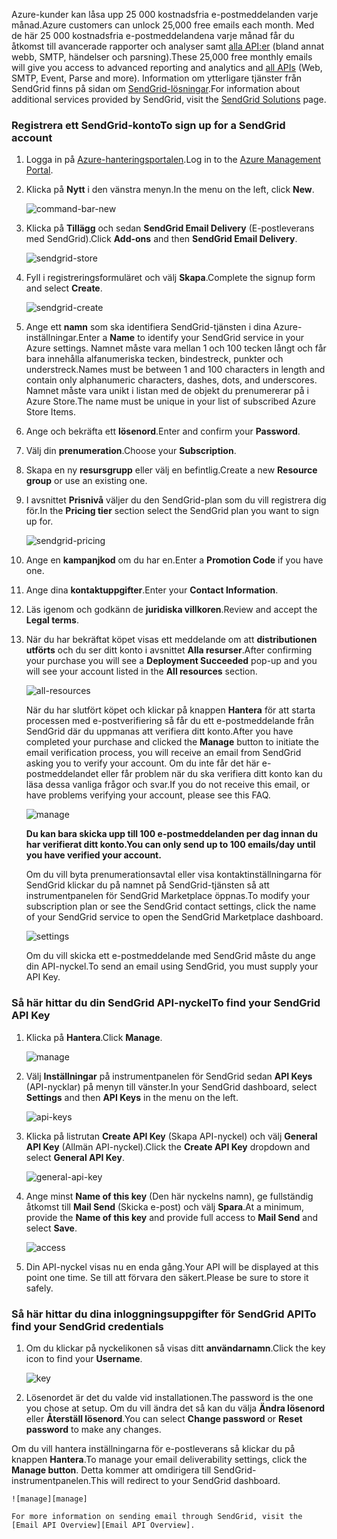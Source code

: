 <span data-ttu-id="e2832-101">Azure-kunder kan låsa upp 25 000 kostnadsfria e-postmeddelanden varje månad.</span><span class="sxs-lookup"><span data-stu-id="e2832-101">Azure customers can unlock 25,000 free emails each month.</span></span> <span data-ttu-id="e2832-102">Med de här 25 000 kostnadsfria e-postmeddelandena varje månad får du åtkomst till avancerade rapporter och analyser samt [alla API:er][all APIs] (bland annat webb, SMTP, händelser och parsning).</span><span class="sxs-lookup"><span data-stu-id="e2832-102">These 25,000 free monthly emails will give you access to advanced reporting and analytics and [all APIs][all APIs] (Web, SMTP, Event, Parse and more).</span></span> <span data-ttu-id="e2832-103">Information om ytterligare tjänster från SendGrid finns på sidan om [SendGrid-lösningar][SendGrid Solutions].</span><span class="sxs-lookup"><span data-stu-id="e2832-103">For information about additional services provided by SendGrid, visit the [SendGrid Solutions][SendGrid Solutions] page.</span></span>

### <a name="to-sign-up-for-a-sendgrid-account"></a><span data-ttu-id="e2832-104">Registrera ett SendGrid-konto</span><span class="sxs-lookup"><span data-stu-id="e2832-104">To sign up for a SendGrid account</span></span>
1. <span data-ttu-id="e2832-105">Logga in på [Azure-hanteringsportalen][Azure Management Portal].</span><span class="sxs-lookup"><span data-stu-id="e2832-105">Log in to the [Azure Management Portal][Azure Management Portal].</span></span>
2. <span data-ttu-id="e2832-106">Klicka på **Nytt** i den vänstra menyn.</span><span class="sxs-lookup"><span data-stu-id="e2832-106">In the menu on the left, click **New**.</span></span>

    ![command-bar-new][command-bar-new]
3. <span data-ttu-id="e2832-108">Klicka på **Tillägg** och sedan **SendGrid Email Delivery** (E-postleverans med SendGrid).</span><span class="sxs-lookup"><span data-stu-id="e2832-108">Click **Add-ons** and then **SendGrid Email Delivery**.</span></span>

    ![sendgrid-store][sendgrid-store]
4. <span data-ttu-id="e2832-110">Fyll i registreringsformuläret och välj **Skapa**.</span><span class="sxs-lookup"><span data-stu-id="e2832-110">Complete the signup form and select **Create**.</span></span>

    ![sendgrid-create][sendgrid-create]
5. <span data-ttu-id="e2832-112">Ange ett **namn** som ska identifiera SendGrid-tjänsten i dina Azure-inställningar.</span><span class="sxs-lookup"><span data-stu-id="e2832-112">Enter a **Name** to identify your SendGrid service in your Azure settings.</span></span> <span data-ttu-id="e2832-113">Namnet måste vara mellan 1 och 100 tecken långt och får bara innehålla alfanumeriska tecken, bindestreck, punkter och understreck.</span><span class="sxs-lookup"><span data-stu-id="e2832-113">Names must be between 1 and 100 characters in length and contain only alphanumeric characters, dashes, dots, and underscores.</span></span> <span data-ttu-id="e2832-114">Namnet måste vara unikt i listan med de objekt du prenumererar på i Azure Store.</span><span class="sxs-lookup"><span data-stu-id="e2832-114">The name must be unique in your list of subscribed Azure Store Items.</span></span>
6. <span data-ttu-id="e2832-115">Ange och bekräfta ett **lösenord**.</span><span class="sxs-lookup"><span data-stu-id="e2832-115">Enter and confirm your **Password**.</span></span>
7. <span data-ttu-id="e2832-116">Välj din **prenumeration**.</span><span class="sxs-lookup"><span data-stu-id="e2832-116">Choose your **Subscription**.</span></span>
8. <span data-ttu-id="e2832-117">Skapa en ny **resursgrupp** eller välj en befintlig.</span><span class="sxs-lookup"><span data-stu-id="e2832-117">Create a new **Resource group** or use an existing one.</span></span>
9. <span data-ttu-id="e2832-118">I avsnittet **Prisnivå** väljer du den SendGrid-plan som du vill registrera dig för.</span><span class="sxs-lookup"><span data-stu-id="e2832-118">In the **Pricing tier** section select the SendGrid plan you want to sign up for.</span></span>

    ![sendgrid-pricing][sendgrid-pricing]
10. <span data-ttu-id="e2832-120">Ange en **kampanjkod** om du har en.</span><span class="sxs-lookup"><span data-stu-id="e2832-120">Enter a **Promotion Code** if you have one.</span></span>
11. <span data-ttu-id="e2832-121">Ange dina **kontaktuppgifter**.</span><span class="sxs-lookup"><span data-stu-id="e2832-121">Enter your **Contact Information**.</span></span>
12. <span data-ttu-id="e2832-122">Läs igenom och godkänn de **juridiska villkoren**.</span><span class="sxs-lookup"><span data-stu-id="e2832-122">Review and accept the **Legal terms**.</span></span>
13. <span data-ttu-id="e2832-123">När du har bekräftat köpet visas ett meddelande om att **distributionen utförts** och du ser ditt konto i avsnittet **Alla resurser**.</span><span class="sxs-lookup"><span data-stu-id="e2832-123">After confirming your purchase you will see a **Deployment Succeeded** pop-up and you will see your account listed in the **All resources** section.</span></span>

    ![all-resources][all-resources]

    <span data-ttu-id="e2832-125">När du har slutfört köpet och klickar på knappen **Hantera** för att starta processen med e-postverifiering så får du ett e-postmeddelande från SendGrid där du uppmanas att verifiera ditt konto.</span><span class="sxs-lookup"><span data-stu-id="e2832-125">After you have completed your purchase and clicked the **Manage** button to initiate the email verification process, you will receive an email from SendGrid asking you to verify your account.</span></span> <span data-ttu-id="e2832-126">Om du inte får det här e-postmeddelandet eller får problem när du ska verifiera ditt konto kan du läsa dessa vanliga frågor och svar.</span><span class="sxs-lookup"><span data-stu-id="e2832-126">If you do not receive this email, or have problems verifying your account, please see this FAQ.</span></span>

    ![manage][manage]

    <span data-ttu-id="e2832-128">**Du kan bara skicka upp till 100 e-postmeddelanden per dag innan du har verifierat ditt konto.**</span><span class="sxs-lookup"><span data-stu-id="e2832-128">**You can only send up to 100 emails/day until you have verified your account.**</span></span>

    <span data-ttu-id="e2832-129">Om du vill byta prenumerationsavtal eller visa kontaktinställningarna för SendGrid klickar du på namnet på SendGrid-tjänsten så att instrumentpanelen för SendGrid Marketplace öppnas.</span><span class="sxs-lookup"><span data-stu-id="e2832-129">To modify your subscription plan or see the SendGrid contact settings, click the name of your SendGrid service to open the SendGrid Marketplace dashboard.</span></span>

    ![settings][settings]

    <span data-ttu-id="e2832-131">Om du vill skicka ett e-postmeddelande med SendGrid måste du ange din API-nyckel.</span><span class="sxs-lookup"><span data-stu-id="e2832-131">To send an email using SendGrid, you must supply your API Key.</span></span>

### <a name="to-find-your-sendgrid-api-key"></a><span data-ttu-id="e2832-132">Så här hittar du din SendGrid API-nyckel</span><span class="sxs-lookup"><span data-stu-id="e2832-132">To find your SendGrid API Key</span></span>
1. <span data-ttu-id="e2832-133">Klicka på **Hantera**.</span><span class="sxs-lookup"><span data-stu-id="e2832-133">Click **Manage**.</span></span>

    ![manage][manage]
2. <span data-ttu-id="e2832-135">Välj **Inställningar** på instrumentpanelen för SendGrid sedan **API Keys** (API-nycklar) på menyn till vänster.</span><span class="sxs-lookup"><span data-stu-id="e2832-135">In your SendGrid dashboard, select **Settings** and then **API Keys** in the menu on the left.</span></span>

    ![api-keys][api-keys]

3. <span data-ttu-id="e2832-137">Klicka på listrutan **Create API Key** (Skapa API-nyckel) och välj **General API Key** (Allmän API-nyckel).</span><span class="sxs-lookup"><span data-stu-id="e2832-137">Click the **Create API Key** dropdown and select **General API Key**.</span></span>

    ![general-api-key][general-api-key]
4. <span data-ttu-id="e2832-139">Ange minst **Name of this key** (Den här nyckelns namn), ge fullständig åtkomst till **Mail Send** (Skicka e-post) och välj **Spara**.</span><span class="sxs-lookup"><span data-stu-id="e2832-139">At a minimum, provide the **Name of this key** and provide full access to **Mail Send** and select **Save**.</span></span>

    ![access][access]
5. <span data-ttu-id="e2832-141">Din API-nyckel visas nu en enda gång.</span><span class="sxs-lookup"><span data-stu-id="e2832-141">Your API will be displayed at this point one time.</span></span> <span data-ttu-id="e2832-142">Se till att förvara den säkert.</span><span class="sxs-lookup"><span data-stu-id="e2832-142">Please be sure to store it safely.</span></span>

### <a name="to-find-your-sendgrid-credentials"></a><span data-ttu-id="e2832-143">Så här hittar du dina inloggningsuppgifter för SendGrid API</span><span class="sxs-lookup"><span data-stu-id="e2832-143">To find your SendGrid credentials</span></span>
1. <span data-ttu-id="e2832-144">Om du klickar på nyckelikonen så visas ditt **användarnamn**.</span><span class="sxs-lookup"><span data-stu-id="e2832-144">Click the key icon to find your **Username**.</span></span>

    ![key][key]
2. <span data-ttu-id="e2832-146">Lösenordet är det du valde vid installationen.</span><span class="sxs-lookup"><span data-stu-id="e2832-146">The password is the one you chose at setup.</span></span> <span data-ttu-id="e2832-147">Om du vill ändra det så kan du välja **Ändra lösenord** eller **Återställ lösenord**.</span><span class="sxs-lookup"><span data-stu-id="e2832-147">You can select **Change password** or **Reset password** to make any changes.</span></span>

<span data-ttu-id="e2832-148">Om du vill hantera inställningarna för e-postleverans så klickar du på knappen **Hantera**.</span><span class="sxs-lookup"><span data-stu-id="e2832-148">To manage your email deliverability settings, click the **Manage button**.</span></span> <span data-ttu-id="e2832-149">Detta kommer att omdirigera till SendGrid-instrumentpanelen.</span><span class="sxs-lookup"><span data-stu-id="e2832-149">This will redirect to your SendGrid dashboard.</span></span>

    ![manage][manage]

    For more information on sending email through SendGrid, visit the [Email API Overview][Email API Overview].

<!--images-->

[command-bar-new]: ./media/sendgrid-sign-up/new-addon.png
[sendgrid-store]: ./media/sendgrid-sign-up/sendgrid-store.png
[sendgrid-create]: ./media/sendgrid-sign-up/sendgrid-create.png
[sendgrid-pricing]: ./media/sendgrid-sign-up/sendgrid-pricing.png
[all-resources]: ./media/sendgrid-sign-up/all-resources.png
[manage]: ./media/sendgrid-sign-up/manage.png
[settings]: ./media/sendgrid-sign-up/settings.png
[api-keys]: ./media/sendgrid-sign-up/api-keys.png
[general-api-key]: ./media/sendgrid-sign-up/general-api-key.png
[access]: ./media/sendgrid-sign-up/access.png
[key]: ./media/sendgrid-sign-up/key.png

<!--Links-->

[SendGrid Solutions]: https://sendgrid.com/solutions
[Azure Management Portal]: https://manage.windowsazure.com
[SendGrid Getting Started]: http://sendgrid.com/docs
[SendGrid Provisioning Process]: https://support.sendgrid.com/hc/articles/200181628-Why-is-my-account-being-provisioned-
[all APIs]: https://sendgrid.com/docs/API_Reference/index.html
[Email API Overview]: https://sendgrid.com/docs/API_Reference/Web_API_v3/Mail/index.html

